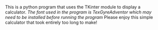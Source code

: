 This is a python program that uses the TKinter module to display a calculator.
*The font used in the program is TexGyreAdventor which may need to be installed before running the program*
Please enjoy this simple calculator that took entirely too long to make!
